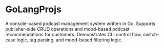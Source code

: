 # GoLangProjs
A console-based podcast management system written in Go. Supports publisher-side CRUD operations and mood-based podcast recommendations for customers. Demonstrates CLI control flow, switch-case logic, tag parsing, and mood-based filtering logic.
